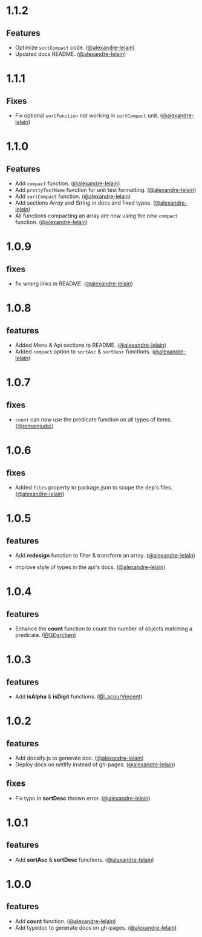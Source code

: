 # 1.1.2

## Features

* Optimize `sortCompact` code. ([@alexandre-lelain](https://github.com/alexandre-lelain))
* Updated docs README. ([@alexandre-lelain](https://github.com/alexandre-lelain))

# 1.1.1

## Fixes

* Fix optional `sortFunction` not working in `sortCompact` unit. ([@alexandre-lelain](https://github.com/alexandre-lelain))

# 1.1.0

## Features

* Add `compact` function. ([@alexandre-lelain](https://github.com/alexandre-lelain))
* Add `prettyTestName` function for unit test formatting. ([@alexandre-lelain](https://github.com/alexandre-lelain))
* Add `sortCompact` function. ([@alexandre-lelain](https://github.com/alexandre-lelain))
* Add sections *Array* and *String* in docs and fixed typos. ([@alexandre-lelain](https://github.com/alexandre-lelain))
* All functions compacting an array are now using the new `compact` function. ([@alexandre-lelain](https://github.com/alexandre-lelain))

# 1.0.9

## fixes

* fix wrong links in README. ([@alexandre-lelain](https://github.com/alexandre-lelain))

# 1.0.8

## features

* Added Menu & Api sections to README. ([@alexandre-lelain](https://github.com/alexandre-lelain))
* Added `compact` option to `sortAsc` & `sortDesc` functions. ([@alexandre-lelain](https://github.com/alexandre-lelain))

# 1.0.7

## fixes

* `count` can now use the predicate function on all types of items. ([@romainjudic](https://github.com/romainjudic))

# 1.0.6

## fixes

* Added `files` property to package.json to scope the dep's files. ([@alexandre-lelain](https://github.com/alexandre-lelain))

# 1.0.5

## features

* Add **redesign** function to filter & transform an array. ([@alexandre-lelain](https://github.com/alexandre-lelain))

* Improve style of types in the api's docs. ([@alexandre-lelain](https://github.com/alexandre-lelain))

# 1.0.4

## features

* Enhance the **count** function to count the number of objects matching a predicate. ([@GDarchen](https://github.com/gdarchen))

# 1.0.3

## features

* Add **isAlpha** & **isDigit** functions. ([@LacourVincent](https://github.com/LacourVincent))

# 1.0.2

## features

* Add docsify.js to generate doc. ([@alexandre-lelain](https://github.com/alexandre-lelain))
* Deploy docs on netlify instead of gh-pages. ([@alexandre-lelain](https://github.com/alexandre-lelain))

## fixes

* Fix typo in **sortDesc** thrown error. ([@alexandre-lelain](https://github.com/alexandre-lelain))

# 1.0.1

## features

* Add **sortAsc** & **sortDesc** functions. ([@alexandre-lelain](https://github.com/alexandre-lelain))

# 1.0.0

## features

* Add **count** function. ([@alexandre-lelain](https://github.com/alexandre-lelain))
* Add typedoc to generate docs on gh-pages. ([@alexandre-lelain](https://github.com/alexandre-lelain))
